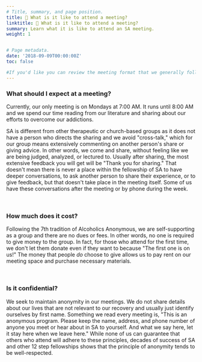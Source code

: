 ```yaml
---
# Title, summary, and page position.
title: 💬 What is it like to attend a meeting?
linktitle: 💬 What is it like to attend a meeting?
summary: Learn what it is like to attend an SA meeting.
weight: 1


# Page metadata.
date: '2018-09-09T00:00:00Z'
toc: false

#If you'd like you can review the meeting format that we generally follow at each meeting at the following link: {{% staticref "uploads/Sunlight of the Spirit Group - Meeting Format (no readings).pdf" "newtab" %}}**Meeting format**{{% /staticref %}}
---
```


### What should I expect at a meeting?
Currently, our only meeting is on Mondays at 7:00 AM. It runs until 8:00 AM and we spend our time reading from our literature and sharing about our efforts to overcome our addictions. 

SA is different from other therapeutic or church-based groups as it does not have a person who directs the sharing and we avoid "cross-talk," which for our group means extensively commenting on another person's share or giving advice. In other words, we come and share, without feeling like we are being judged, analyzed, or lectured to. Usually after sharing, the most extensive feedback you will get will be "Thank you for sharing." That doesn't mean there is never a place within the fellowship of SA to have deeper conversations, to ask another person to share their experience, or to give feedback, but that doesn't take place in the meeting itself. Some of us have these conversations after the meeting or by phone during the week.

<br>

### How much does it cost?
Following the 7th tradition of Alcoholics Anonymous, we are self-supporting as a group and there are no dues or fees. In other words, no one is required to give money to the group. In fact, for those who attend for the first time, we don't let them donate even if they want to because "The first one is on us!" The money that people *do* choose to give allows us to pay rent on our meeting space and purchase necessary materials. 

<br>

### Is it confidential?
We seek to maintain anonymity in our meetings. We do not share details about our lives that are not relevant to our recovery and usually just identify ourselves by first name. Something we read every meeting is, "This is an anonymous program. Please keep the name, address, and phone number of anyone you meet or hear about in SA to yourself. And what we say here, let it stay here when we leave here." While none of us can guarantee that others who attend will adhere to these principles, decades of success of SA and other 12 step fellowships shows that the principle of anonymity tends to be well-respected. 